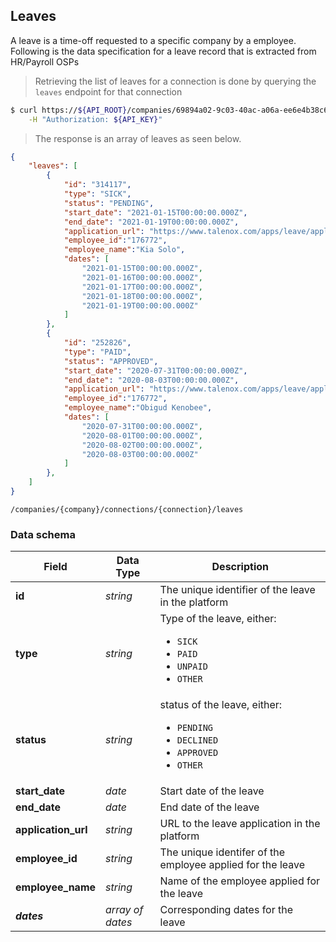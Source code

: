 ## Leaves

A leave is a time-off requested to a specific company by a employee. Following is the data specification for a leave record that is extracted from HR/Payroll OSPs

> Retrieving the list of leaves for a connection is done by querying the `leaves` endpoint for that connection

```sh
$ curl https://${API_ROOT}/companies/69894a02-9c03-40ac-a06a-ee6e4b38c6fb/connections/52684382-abff-45fa-a3f2-ced175adfe61/leaves \
    -H "Authorization: ${API_KEY}"
```

> The response is an array of leaves as seen below.

```json
{ 
    "leaves": [
        {
            "id": "314117",
            "type": "SICK",
            "status": "PENDING",
            "start_date": "2021-01-15T00:00:00.000Z",
            "end_date": "2021-01-19T00:00:00.000Z",           
            "application_url": "https://www.talenox.com/apps/leave/applications/314117",
            "employee_id":"176772",
            "employee_name":"Kia Solo",
            "dates": [  
                "2021-01-15T00:00:00.000Z", 
                "2021-01-16T00:00:00.000Z", 
                "2021-01-17T00:00:00.000Z", 
                "2021-01-18T00:00:00.000Z", 
                "2021-01-19T00:00:00.000Z" 
            ]              
        },
        {
            "id": "252826",
            "type": "PAID",
            "status": "APPROVED",
            "start_date": "2020-07-31T00:00:00.000Z",
            "end_date": "2020-08-03T00:00:00.000Z",       
            "application_url": "https://www.talenox.com/apps/leave/applications/252826",
            "employee_id":"176772",
            "employee_name":"Obigud Kenobee",
            "dates": [  
                "2020-07-31T00:00:00.000Z", 
                "2020-08-01T00:00:00.000Z", 
                "2020-08-02T00:00:00.000Z", 
                "2020-08-03T00:00:00.000Z" 
            ]              
        },       
    ]
}

```
<span class="api api-get"></span> <code>/companies/{company}/connections/{connection}/leaves</code>

### Data schema

| Field               | Data Type        | Description                                                                                                    |
|---------------------|------------------|----------------------------------------------------------------------------------------------------------------|
| **id**              | *string*         | The unique identifier of the leave in the platform                                                             |
| **type**            | *string*         | Type of the leave, either: <ul><li>`SICK`</li><li>`PAID`</li><li>`UNPAID`</li><li>`OTHER`</li></ul>            |
| **status**          | *string*         | status of the leave, either: <ul><li>`PENDING`</li><li>`DECLINED`</li><li>`APPROVED`</li><li>`OTHER`</li></ul> |
| **start_date**      | *date*           | Start date of the leave                                                                                        |
| **end_date**        | *date*           | End date of the leave                                                                                          |
| **application_url** | *string*         | URL to the leave application in the platform                                                                   |
| **employee_id**     | *string*         | The unique identifer of the employee applied for the leave                                                     |
| **employee_name**   | *string*         | Name of the employee applied for the leave                                                                     |
| ***dates***         | *array of dates* | Corresponding dates for the leave                                                                              |
